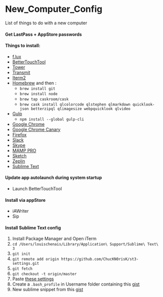 # New_Computer_Config
List of things to do with a new computer

#### Get LastPass + AppStore passwords

#### Things to install:
- [f.lux](https://justgetflux.com/)
- [BetterTouchTool](https://www.boastr.net/releases/BetterTouchTool.zip)
- [Tower](https://www.git-tower.com/mac/)
- [Transmit](https://panic.com/transmit/)
- [Iterm2](https://iterm2.com/downloads/stable/iTerm2-3_0_13.zip)
- [Homebrew](http://brew.sh/) and then :
	- `brew install git`
	- `brew install node`
	- `brew tap caskroom/cask`
	- `brew cask install qlcolorcode qlstephen qlmarkdown quicklook-json betterzipql qlimagesize webpquicklook qlvideo`
- [Gulp](http://gulpjs.com/)
	- `npm install --global gulp-cli`
- [Google Chrome](https://www.google.fr/chrome/browser/desktop/)
- [Google Chrome Canary](https://www.google.fr/chrome/browser/canary.html)
- [Firefox](https://www.mozilla.org/firefox/new/?scene=2)
- [Slack](https://slack.com/downloads)
- [Skype](https://www.skype.com/fr/download-skype/skype-for-mac/downloading/)
- [MAMP PRO](http://downloads7.mamp.info/MAMP-PRO/releases/4.0.6/MAMP_MAMP_PRO_4.0.6.pkg)
- [Sketch](https://www.sketchapp.com/)
- [Zeplin](www.zeplin.io)
- [Sublime Text](https://download.sublimetext.com/Sublime%20Text%20Build%203126.dmg)

#### Update app autolaunch during system startup
- Launch BetterTouchTool

#### Install via appStore
- iAWriter
- Sip

#### Install Sublime Text config
1) Install Package Manager and Open iTerm  
2) `cd /Users/louischenais/Library/Application\ Support/Sublime\ Text\ 3`  
3) `git init`  
4) `git remote add origin https://github.com/ChucKN0risK/st3-settings.git`  
5) `git fetch`  
6) `git checkout -t origin/master`  
7) Paste [these settings](https://gist.github.com/ChucKN0risK/1271219c30777d6f31d1)  
8) Create a `.bash_profile` in Username folder containing this [gist](https://gist.github.com/ChucKN0risK/f3052d944b074ff157b912fd197045c1)  
9) New sublime snippet from this [gist](https://gist.github.com/ChucKN0risK/777f52bc96b90087ab5998235be4d22c)

